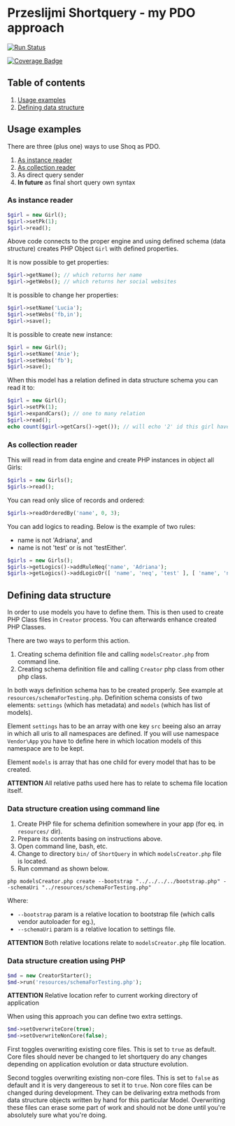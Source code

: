 # Przeslijmi Shortquery - my PDO approach

[![Run Status](https://api.shippable.com/projects/5e4da235f1aab60006271a7b/badge?branch=master)]()

[![Coverage Badge](https://api.shippable.com/projects/5e4da235f1aab60006271a7b/coverageBadge?branch=master)]()


## Table of contents

  1. [Usage examples](#usage-examples)
  1. [Defining data structure](#defining-data-structure)


## Usage examples

There are three (plus one) ways to use Shoq as PDO.
  1. [As instance reader](#as-instance-reader)
  1. [As collection reader](#as-collection-reader)
  1. As direct query sender
  1. **In future** as final short query own syntax

### As instance reader

```php
$girl = new Girl();
$girl->setPk(1);
$girl->read();
```

Above code connects to the proper engine and using defined schema (data structure) creates PHP Object `Girl` with defined properties.

It is now possible to get properties:

```php
$girl->getName(); // which returns her name
$girl->getWebs(); // which returns her social websites
```

It is possible to change her properties:

```php
$girl->setName('Lucia');
$girl->setWebs('fb,in');
$girl->save();
```

It is possible to create new instance:

```php
$girl = new Girl();
$girl->setName('Anie');
$girl->setWebs('fb');
$girl->save();
```

When this model has a relation defined in data structure schema you can read it to:
```php
$girl = new Girl();
$girl->setPk(1);
$girl->expandCars(); // one to many relation
$girl->read();
echo count($girl->getCars()->get()); // will echo '2' id this girl have two cars.
```

### As collection reader

This will read in from data engine and create PHP instances in object all Girls:

```php
$girls = new Girls();
$girls->read();
```

You can read only slice of records and ordered:

```php
$girls->readOrderedBy('name', 0, 3);
```

You can add logics to reading. Below is the example of two rules:
  - name is not 'Adriana', and
  - name is not 'test' or is not 'testEither'.

```php
$girls = new Girls();
$girls->getLogics()->addRuleNeq('name', 'Adriana');
$girls->getLogics()->addLogicOr([ 'name', 'neq', 'test' ], [ 'name', 'neq', 'testEither' ]);
```

## Defining data structure

In order to use models you have to define them. This is then used to create PHP Class files in `Creator` process. You can afterwards enhance created PHP Classes.

There are two ways to perform this action.

  1. Creating schema definition file and calling `modelsCreator.php` from command line.
  1. Creating schema definition file and calling `Creator` php class from other php class.

In both ways definition schema has to be created properly. See example at `resources/schemaForTesting.php`. Definition schema consists of two elements: `settings` (which has metadata) and `models` (which has list of models).

Element `settings` has to be an array with one key `src` beeing also an array in which all uris to all namespaces are defined. If you will use namespace `Vendor\App` you have to define here in which location models of this namespace are to be kept.

Element `models` is array that has one child for every model that has to be created.

**ATTENTION** All relative paths used here has to relate to schema file location itself.

### Data structure creation using command line

  1. Create PHP file for schema definition somewhere in your app (for eq. in `resources/` dir).
  1. Prepare its contents basing on instructions above.
  1. Open command line, bash, etc.
  1. Change to directory `bin/` of `ShortQuery` in which `modelsCreator.php` file is located.
  1. Run command as shown below.

```
php modelsCreator.php create --bootstrap "../../../../bootstrap.php" --schemaUri "../resources/schemaForTesting.php"
```

Where:
  - `--bootstrap` param is a relative location to bootstrap file (which calls vendor autoloader for eg.),
  - `--schemaUri` param is a relative location to settings file.

**ATTENTION** Both relative locations relate to `modelsCreator.php` file location.

### Data structure creation using PHP

```php
$md = new CreatorStarter();
$md->run('resources/schemaForTesting.php');
```

**ATTENTION** Relative location refer to current working directory of application

When using this approach you can define two extra settings.

```php
$md->setOverwriteCore(true);
$md->setOverwriteNonCore(false);
```

First toggles overwriting existing core files. This is set to `true` as default. Core files should never be changed to let shortquery do any changes depending on application evolution or data structure evolution.

Second toggles overwriting existing non-core files. This is set to `false` as default and it is very dangereous to set it to `true`. Non core files can be changed during development. They can be delivaring extra methods from data structure objects written by hand for this particular Model. Overwriting these files can erase some part of work and should not be done until you're absolutely sure what you're doing.
